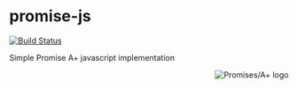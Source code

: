 # promise-js

[![Build Status](https://travis-ci.org/hbarcelos/promise-js.svg?branch=develop)](https://travis-ci.org/hbarcelos/promise-js)

Simple Promise A+ javascript implementation

<a href="https://promisesaplus.com/">
    <img src="https://promisesaplus.com/assets/logo-small.png" alt="Promises/A+ logo"
         title="Promises/A+ 1.0 compliant" align="right" />
</a>
